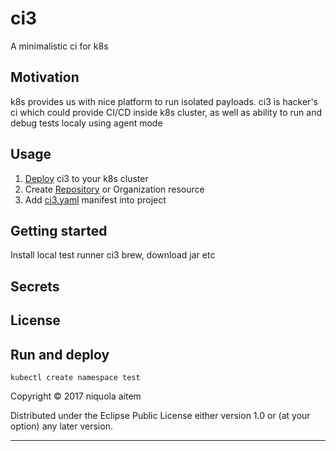 # ci3

A minimalistic ci for k8s

## Motivation

k8s provides us with nice platform to run isolated payloads.
ci3 is hacker's ci which could provide CI/CD inside k8s cluster, as well as
ability to run and debug tests localy using agent mode

## Usage

1. [Deploy](./ci3/README.md) ci3 to your k8s cluster
1. Create [Repository](./ci3/repo-configs/repo.yaml) or Organization resource
1. Add [ci3.yaml](./ci3/repo-configs/ci3.yaml) manifest into project

## Getting started

Install local test runner ci3 brew, download jar etc

## Secrets


## License

## Run and deploy

```
kubectl create namespace test
```

Copyright © 2017 niquola aitem

Distributed under the Eclipse Public License either version 1.0 or (at your option) any later version.

---
